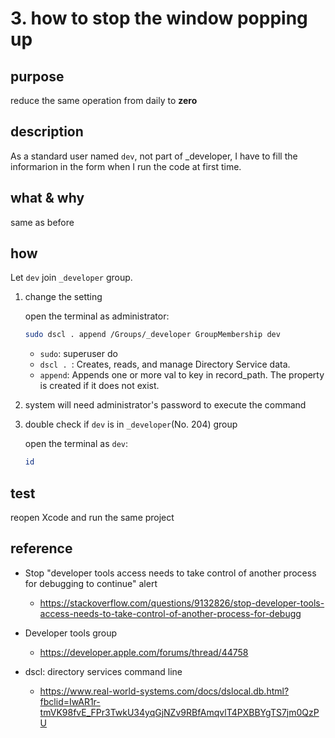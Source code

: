 # 3. how to stop the window popping up

## purpose

reduce the same operation from daily to **zero**

## description

As a standard user named `dev`, not part of _developer, I have to fill the informarion in the form when I run the code at first time.

## what & why

same as before

## how

Let `dev` join `_developer` group.

1. change the setting

    open the terminal as administrator:
    
    ```bash
    sudo dscl . append /Groups/_developer GroupMembership dev
    ```

    * `sudo`: superuser do
    * `dscl . `: Creates, reads, and manage Directory Service data.
    * `append`: Appends one or more val to key in record_path. The property is created if it does not exist.

1. system will need administrator's password to execute the command

1. double check if `dev` is in `_developer`(No. 204) group

    open the terminal as `dev`:

    ```bash
    id
    ```

## test

reopen Xcode and run the same project

## reference

* Stop "developer tools access needs to take control of another process for debugging to continue" alert
    * https://stackoverflow.com/questions/9132826/stop-developer-tools-access-needs-to-take-control-of-another-process-for-debugg

* Developer tools group
    * https://developer.apple.com/forums/thread/44758

* dscl: directory services command line
    * https://www.real-world-systems.com/docs/dslocal.db.html?fbclid=IwAR1r-tmVK98fvE_FPr3TwkU34yqGjNZv9RBfAmqvlT4PXBBYgTS7jm0QzPU